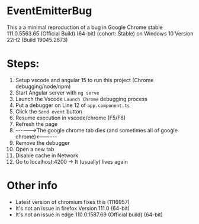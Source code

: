# EventEmitterBug

This a a minimal reproduction of a bug in Google Chrome stable  111.0.5563.65 (Official Build) (64-bit) (cohort: Stable) on Windows 10 Version 22H2 (Build 19045.2673)


# Steps:

1. Setup vscode and angular 15 to run this project (Chrome debugging/node/npm)
1. Start Angular server with `ng serve`
2. Launch the Vscode `Launch Chrome` debugging process
3. Put a debugger on Line 12 of `app.component.ts`
4. Click the `Send event` button
5. Resume execution in vscode/chrome (F5/F8)
6. Refresh the page
7. ------>The google chrome tab dies (and sometimes all of google chrome)<------
8. Remove the debugger
9. Open a new tab 
10. Disable cache in Network
11. Go to localhost:4200 -> It (usually) lives again

# Other info
- Latest version of chromium fixes this (1116957) 
- It's not an issue in firefox Version 111.0 (64-bit)
- It's not an issue in edge 110.0.1587.69 (Official build) (64-bit) 
